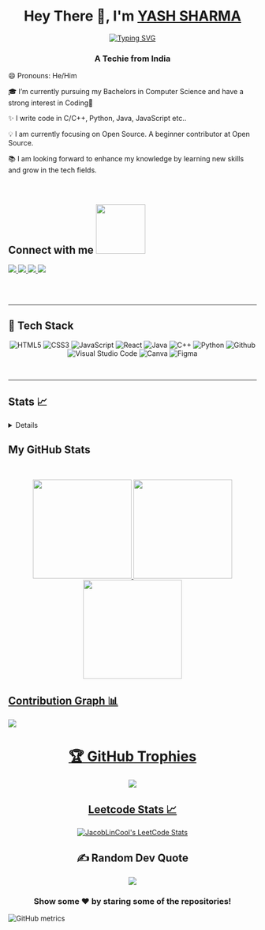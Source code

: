 
<h1 align="center">Hey There 👋, I'm <a href="https://www.linkedin.com/in/yash-sharma-bab592223/"> YASH SHARMA </a></h1>

<!-- <div style="width:100%;height:0;padding-bottom:100%;position:relative;"><iframe src="https://giphy.com/embed/VTtANKl0beDFQRLDTh" width="100%" height="100%" style="position:absolute" frameBorder="0" class="giphy-embed" allowFullScreen></iframe></div><p><a href="https://giphy.com/gifs/thecodingspacerd-code-coding-eatsleepcode-VTtANKl0beDFQRLDTh">via GIPHY</a></p> -->
<p align="center">
<a href="https://git.io/typing-svg"><img src="https://readme-typing-svg.herokuapp.com?font=Fira+Code&duration=500&pause=1000&color=482CF7&background=BF210000&width=435&lines=EAT+%2C+SLEEP+%2CCODE+%2CREPEAT;Open-+Source+Enthusiast;Keen+to+learn+....;Take+and+give+10x+to+society" alt="Typing SVG" /></a>

<h3 align="center">A Techie from India</h3>

 
 😄 Pronouns: He/Him <br/>

🎓 I’m currently pursuing my Bachelors in Computer Science and have a strong interest in Coding💙 <br />

✨  I write code in C/C++, Python, Java, JavaScript etc.. <br/>

💡 I am currently focusing on Open Source. A beginner contributor at Open Source. <br/>

📚 I am looking forward to enhance my knowledge by learning new skills and grow in the tech fields.


<br/>
<h2>
    Connect with me <img src='https://raw.githubusercontent.com/ShahriarShafin/ShahriarShafin/main/Assets/handshake.gif' width="100px">
</h2>
<a href="https://www.linkedin.com/in/yash-sharma-bab592223/">
  <img src="https://img.shields.io/badge/LinkedIn-0077B5?style=for-the-badge&logo=linkedin&logoColor=white" /> 
 </a> 
<a href="mailto:yashsharma843347@gmail.com">
  <img src="https://img.shields.io/badge/Gmail-D14836?style=for-the-badge&logo=gmail&logoColor=white"   />
</a>
<a href="https://twitter.com/yashsharma711">
  <img src="https://img.shields.io/badge/Twitter-1DA1F2?style=for-the-badge&logo=twitter&logoColor=white"   />
</a>
<a href="https://www.instagram.com/yash_sharma_711/">
  <img src="https://img.shields.io/badge/Instagram-EC7063?style=for-the-badge&logo=instagram&logoColor=white"   />
</a>

<br> <br>

<hr/>
<h2> 🥞 Tech Stack</h2>
<p align="center">
<img alt="HTML5" src="https://img.shields.io/badge/html5-%23fca9ae.svg?style=for-the-badge&logo=html5&logoColor=140200"/>
<img alt="CSS3" src="https://img.shields.io/badge/css3-%23ffd2ce.svg?style=for-the-badge&logo=css3&logoColor=140200"/>
<img alt="JavaScript" src="https://img.shields.io/badge/javascript-%23e4626b.svg?style=for-the-badge&logo=javascript&logoColor=%23F7DF1E"/>
<img alt="React" src="https://img.shields.io/badge/nodejs-%23f2ca61.svg?style=for-the-badge&logo=nodejs&logoColor=%2361DAFB"/>
<img alt="Java" src="https://img.shields.io/badge/java-%23e4626b.svg?style=for-the-badge&logo=java&logoColor=140200"/>
<img alt="C++" src="https://img.shields.io/badge/cpp-%23e4626b.svg?style=for-the-badge&logo=java&logoColor=0000FF"/>
<img alt="Python" src="https://img.shields.io/badge/python-%23fca9ae.svg?style=for-the-badge&logo=python&logoColor=140200"/>
<img alt="Github" src="https://img.shields.io/badge/github-%23e4626b.svg?style=for-the-badge&logo=github&logoColor=140200"/>
<img alt="Visual Studio Code" src="https://img.shields.io/badge/Visual Studio Code-f2ca61.svg?style=for-the-badge&logo=visual-studio-code&logoColor=140200"/>
<img alt="Canva" src="https://img.shields.io/badge/Canva-f2ca61.svg?style=for-the-badge&logo=canva&logoColor=140200"/>
<img alt="Figma" src="https://img.shields.io/badge/figma-%23e4626b.svg?style=for-the-badge&logo=figma&logoColor=140200" />
 
  </p>
<br>
<hr/>
<!---
yashsharma8433/yashsharma8433 is a ✨ special ✨ repository because its `README.md` (this file) appears on your GitHub profile.
You can click the Preview link to take a look at your changes.
--->

## Stats 📈 
<details>
</details>
<h2>My GitHub Stats</h2>
<br>
<p align="center">


  <a href="https://github.com/yashsharma8433">
<img height="200em" src="https://github-readme-streak-stats.herokuapp.com/?user=yashsharma8433&bg_color=ffefe7&text_color=140200&title_color=e4626b&border_color=ffd2ce&icon_color=e4626b"/>  
  <img height="200em" src="https://github-readme-stats.vercel.app/api?username=yashsharma8433&show_icons=true&include_all_commits=true&count_private=true"/>
  <img height="200em" src="https://github-readme-stats.vercel.app/api/top-langs/?username=yashsharma8433&layout=compact&langs_count=6"/>
</p>


## Contribution Graph 📊

<img
     src="https://activity-graph.herokuapp.com/graph?username=yashsharma8433&theme=chartreuse-dark"
     />

<div align="center">



# 🏆 GitHub Trophies
![](https://github-profile-trophy.vercel.app/?username=yashsharma8433&theme=radical&no-frame=false&no-bg=false&margin-w=4&bg_color=ffefe7&text_color=140200&title_color=e4626b&border_color=ffd2ce&icon_color=e4626b)
 
 ## Leetcode Stats 📈 
 
 <a href="https://github.com/yashsharma8433/LeetCode-Stats-Card" target="_blank">
    <img title="yashsharma LeetCode Stats" alt="JacobLinCool's LeetCode Stats" src="https://leetcard.jacoblin.cool/yashsharma8433?theme=unicorn&font=Paprika&ext=activity" />
  </a>


## ✍️ Random Dev Quote
![](https://quotes-github-readme.vercel.app/api?type=horizontal&theme=merko)

<!-- ### 😂 Random Dev Meme
(<img src="https://random-memer.herokuapp.com/" width="512px"/>) -->
  ### Show some ❤️ by staring some of the repositories!

</div>

 ![GitHub metrics](https://metrics.lecoq.io/yashsharma8433)
